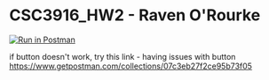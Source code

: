 # CSC3916_HW2 - Raven O'Rourke

[![Run in Postman](https://run.pstmn.io/button.svg)](https://app.getpostman.com/run-collection/07c3eb27f2ce95b73f05#?env%5BHW2%5D=W3sia2V5IjoidG9rZW4iLCJ2YWx1ZSI6IkpXVCBleUpoYkdjaU9pSklVekkxTmlJc0luUjVjQ0k2SWtwWFZDSjkuZXlKcFpDSTZJbVUzWkdVNE5UYzBZakV5WlRjeFkyUTNNVEZoWVdFM09XVmhZMkZoWldabU1UUTJPVFpoT1RVaUxDSjFjMlZ5Ym1GdFpTSTZJbEpoZG1WdUlpd2lhV0YwSWpveE5qRTBORFUwTURBd2ZRLnpKYmxVWjlaUzJjZEJFRFFmaFh2OXlGcEIwTlU0Smh6UGdlMF9YRjk4T0EiLCJlbmFibGVkIjp0cnVlfV0=)

if button doesn't work, try this link - having issues with button
https://www.getpostman.com/collections/07c3eb27f2ce95b73f05